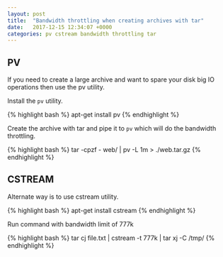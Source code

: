 ```yaml
---
layout: post
title:  "Bandwidth throttling when creating archives with tar"
date:   2017-12-15 12:34:07 +0000
categories: pv cstream bandwidth throttling tar
---
```



## PV

If you need to create a large archive and want to spare your disk big IO operations then use the pv utility.

Install the `pv` utility.

{% highlight bash %}
apt-get install pv
{% endhighlight %}

Create the archive with tar and pipe it to `pv` which will do the bandwidth throttling.

{% highlight bash %}
tar -cpzf - web/ | pv -L 1m > ./web.tar.gz
{% endhighlight %}

## CSTREAM

Alternate way is to use cstream utility.

{% highlight bash %}
apt-get install cstream
{% endhighlight %}

Run command with bandwidth limit of 777k

{% highlight bash %}
tar cj file.txt | cstream -t 777k | tar xj -C /tmp/
{% endhighlight %}
